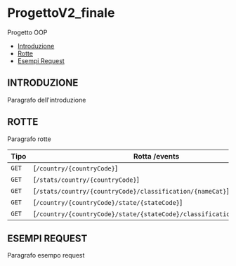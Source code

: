 # ProgettoV2_finale
Progetto OOP

* [Introduzione](#introduzione)
* [Rotte](#rotte)
* [Esempi Request](#esempi_request)


<div id = introduzione />

## INTRODUZIONE
Paragrafo dell'introduzione

<div id = rotte />

## ROTTE
Paragrafo rotte

| Tipo  | Rotta /events                                                           | Descrizione                       | Parametri                                               |
|-------|-------------------------------------------------------------------------|-----------------------------------|---------------------------------------------------------|
|` GET `| [`/country/{countryCode}`]                                              |                                   | `countryCode`                                           |
|` GET `| [`/stats/country/{countryCode}`]                                        |                                   | `countryCode`,`                                         |
|` GET `| [`/stats/country/{countryCode}/classification/{nameCat}`]               |                                   | `countryCode`,`nameCat`                                 |
|` GET `| [`/country/{countryCode}/state/{stateCode}`]                            |                                   | `countryCode`,`stateCode`                               |
|` GET `| [`/country/{countryCode}/state/{stateCode}/classification/{nameClass}`] |                                   | `countryCode`,`stateCode`,`nameClass`                   |


## ESEMPI REQUEST
Paragrafo esempo request

